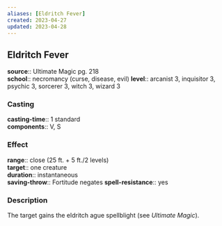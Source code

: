 ```yaml
---
aliases: [Eldritch Fever]
created: 2023-04-27
updated: 2023-04-28
---
```


## Eldritch Fever

**source**:: Ultimate Magic pg. 218  
**school**:: necromancy (curse, disease, evil)
**level**:: arcanist 3, inquisitor 3, psychic 3, sorcerer 3, witch 3, wizard 3

### Casting

**casting-time**:: 1 standard  
**components**:: V, S

### Effect

**range**:: close (25 ft. + 5 ft./2 levels)  
**target**:: one creature  
**duration**:: instantaneous  
**saving-throw**:: Fortitude negates
**spell-resistance**:: yes

### Description

The target gains the eldritch ague spellblight (see *Ultimate Magic*).
